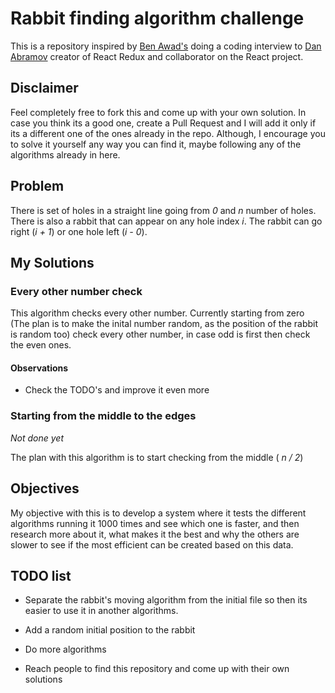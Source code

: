 
# Rabbit finding algorithm challenge

This is a repository inspired by [Ben Awad's](https://youtu.be/XEt09iK8IXs?t=1268) doing a coding interview to [Dan Abramov](https://github.com/gaearon) creator of React Redux and collaborator on the React project.

  

## Disclaimer

Feel completely free to fork this and come up with your own solution. In case you think its a good one, create a Pull Request and I will add it only if its a different one of the ones already in the repo. Although, I encourage you to solve it yourself any way you can find it, maybe following any of the algorithms already in here.

  

## Problem

There is set of holes in a straight line going from _0_ and _n_ number of holes. There is also a rabbit that can appear on any hole index _i_. The rabbit can go right (_i + 1_) or one hole left (_i - 0_).

  

## My Solutions

  

### Every other number check

This algorithm checks every other number. Currently starting from zero (The plan is to make the inital number random, as the position of the rabbit is random too) check every other number, in case odd is first then check the even ones.

#### Observations

- Check the TODO's and improve it even more

  

### Starting from the middle to the edges

*Not done yet*

The plan with this algorithm is to start checking from the middle ( _n / 2_)

  

## Objectives

My objective with this is to develop a system where it tests the different algorithms running it 1000 times and see which one is faster, and then research more about it, what makes it the best and why the others are slower to see if the most efficient can be created based on this data.

  

## TODO list

- Separate the rabbit's moving algorithm from the initial file so then its easier to use it in another algorithms.

- Add a random initial position to the rabbit

- Do more algorithms

- Reach people to find this repository and come up with their own solutions